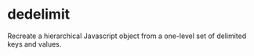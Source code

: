 dedelimit
=========

Recreate a hierarchical Javascript object from a one-level set of delimited keys and values.
